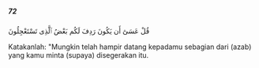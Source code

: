 ##### 72

<span class="ayah">قُلْ عَسَىٰٓ أَن يَكُونَ رَدِفَ لَكُم بَعْضُ ٱلَّذِى تَسْتَعْجِلُونَ</span>

<span class="ayah_translation">Katakanlah: "Mungkin telah hampir datang kepadamu sebagian dari (azab) yang kamu minta (supaya) disegerakan itu.</span>
